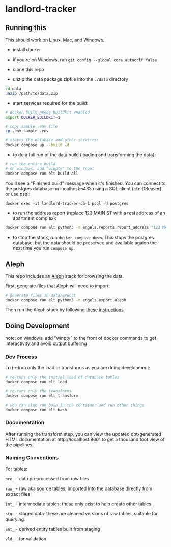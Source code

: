 # landlord-tracker

## Running this

This should work on Linux, Mac, and Windows.

* install docker

* if you're on Windows, run `git config --global core.autocrlf false`

* clone this repo

* unzip the data package zipfile into the `./data` directory

```sh
cd data
unzip /path/to/data.zip
```

* start services required for the build:

```sh
# docker build needs buildkit enabled
export DOCKER_BUILDKIT=1

# copy sample .env file
cp .env-sample .env

# starts the database and other services:
docker compose up --build -d
```

* to do a full run of the data build (loading and transforming the data):

```sh
# run the entire build
# on windows, add "winpty" to the front
docker compose run elt build-all
```

You'll see a "Finished build" message when it's finished. You can connect to
the postgres database on localhost:5433 using a SQL client (like DBeaver) or use psql:

```docker exec -it landlord-tracker-db-1 psql -U postgres```

* to run the address report (replace 123 MAIN ST with a real address of an apartment
complex):

```sh
docker compose run elt python3 -m engels.reports.report_address "123 MAIN ST"
```

* to stop the stack, run `docker compose down`. This stops the postgres
database, but the data should be preserved and available agaion the next time
you run `compose up`.

## Aleph

This repo includes an [Aleph](https://github.com/alephdata/aleph) stack for
browsing the data.

First, generate files that Aleph will need to import:

```sh
# generate files in data/export
docker compose run elt python3 -m engels.export.aleph
```

Then run the Aleph stack by following [these instructions](aleph_it/README.md).

## Doing Development

note: on windows, add "winpty" to the front of docker commands
to get interactivity and avoid output buffering

### Dev Process

To (re)run only the load or transforms as you are doing development:

```sh
# re-runs only the initial load of database tables
docker compose run elt load

# re-runs only the transforms
docker compose run elt transform

# you can also run bash in the container and run other things
docker compose run elt bash
```

### Documentation

After running the transform step, you can view the updated dbt-generated
HTML documentation at http://localhost:8001 to get a thousand foot view of
the pipelines.

### Naming Conventions

For tables:

`pre_` - data preprocessed from raw files

`raw_` - raw aka source tables, imported into the database directly from extract files

`int_` - intermediate tables; these only exist to help create other tables.

`stg_` - staged data: these are cleaned versions of raw tables, suitable for querying.

`ent_` - derived entity tables built from staging 

`vld_` - for validation
